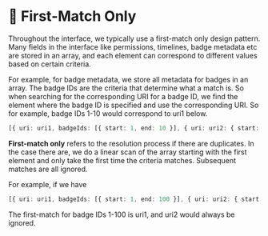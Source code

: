 # 🥇 First-Match Only

Throughout the interface, we typically use a first-match only design pattern. Many fields in the interface like permissions, timelines, badge metadata etc are stored in an array, and each element can correspond to different values based on certain criteria.

For example, for badge metadata, we store all metadata for badges in an array. The badge IDs are the criteria that determine what a match is. So when searching for the corresponding URI for a badge ID, we find the element where the badge ID is specified and use the corresponding URI. So for example, badge IDs 1-10 would correspond to uri1 below.

```typescript
[{ uri: uri1, badgeIds: [{ start: 1, end: 10 }], { uri: uri2: { start: 11, end: 100 }] }
```

**First-match only** refers to the resolution process if there are duplicates. In the case there are, we do a linear scan of the array starting with the first element and only take the first time the criteria matches. Subsequent matches are all ignored.

For example, if we have&#x20;

```typescript
[{ uri: uri1, badgeIds: [{ start: 1, end: 100 }], { uri: uri2: { start: 11, end: 100 }] }
```

The first-match for badge IDs 1-100 is uri1, and uri2 would always be ignored.





